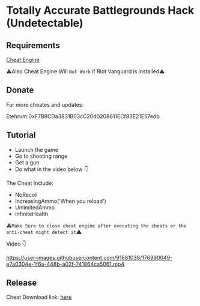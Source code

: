 # Totally Accurate Battlegrounds Hack (Undetectable)

## Requirements

[Cheat Engine](https://www.cheatengine.org/)

⚠️Also Cheat Engine Will `Not Work` if Riot Vanguard is installed⚠️

## Donate 
For more cheates and updates:

Etehrum:0xF7B8CDa3831B03cC20d0208611ECf83E21E57edb

## Tutorial

- Launch the game
- Go to shooting range
- Get a gun
- Do what in the video below 👇

The Cheat Include:

- NoRecoil<br>
- IncreasingAmmo('When you reload')<br>
- UnlimitedAmmo<br>
- infiniteHealth<br>

⚠️`Make Sure to close cheat engine after executing the cheats or the anti-cheat might detect it`⚠️

Video 👇<br>

https://user-images.githubusercontent.com/91681038/176990049-e7a0304e-1f6a-448b-a02f-741864ca5061.mp4

## Release
Cheat Download link: [here](https://github.com/cripser/TABG_HACK/releases/download/TABG_HACK-v1.1/TABG_HACK-v1.1.zip)
